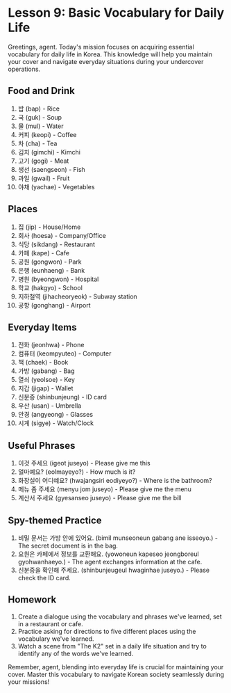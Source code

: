# Lesson 9: Basic Vocabulary for Daily Life

Greetings, agent. Today's mission focuses on acquiring essential vocabulary for daily life in Korea. This knowledge will help you maintain your cover and navigate everyday situations during your undercover operations.

## Food and Drink

1. 밥 (bap) - Rice
2. 국 (guk) - Soup
3. 물 (mul) - Water
4. 커피 (keopi) - Coffee
5. 차 (cha) - Tea
6. 김치 (gimchi) - Kimchi
7. 고기 (gogi) - Meat
8. 생선 (saengseon) - Fish
9. 과일 (gwail) - Fruit
10. 야채 (yachae) - Vegetables

## Places

1. 집 (jip) - House/Home
2. 회사 (hoesa) - Company/Office
3. 식당 (sikdang) - Restaurant
4. 카페 (kape) - Cafe
5. 공원 (gongwon) - Park
6. 은행 (eunhaeng) - Bank
7. 병원 (byeongwon) - Hospital
8. 학교 (hakgyo) - School
9. 지하철역 (jihacheoryeok) - Subway station
10. 공항 (gonghang) - Airport

## Everyday Items

1. 전화 (jeonhwa) - Phone
2. 컴퓨터 (keompyuteo) - Computer
3. 책 (chaek) - Book
4. 가방 (gabang) - Bag
5. 열쇠 (yeolsoe) - Key
6. 지갑 (jigap) - Wallet
7. 신분증 (shinbunjeung) - ID card
8. 우산 (usan) - Umbrella
9. 안경 (angyeong) - Glasses
10. 시계 (sigye) - Watch/Clock

## Useful Phrases

1. 이것 주세요 (igeot juseyo) - Please give me this
2. 얼마예요? (eolmayeyo?) - How much is it?
3. 화장실이 어디예요? (hwajangsiri eodiyeyo?) - Where is the bathroom?
4. 메뉴 좀 주세요 (menyu jom juseyo) - Please give me the menu
5. 계산서 주세요 (gyesanseo juseyo) - Please give me the bill

## Spy-themed Practice

1. 비밀 문서는 가방 안에 있어요. (bimil munseoneun gabang ane isseoyo.) - The secret document is in the bag.
2. 요원은 카페에서 정보를 교환해요. (yowoneun kapeseo jeongboreul gyohwanhaeyo.) - The agent exchanges information at the cafe.
3. 신분증을 확인해 주세요. (shinbunjeugeul hwaginhae juseyo.) - Please check the ID card.

## Homework

1. Create a dialogue using the vocabulary and phrases we've learned, set in a restaurant or cafe.
2. Practice asking for directions to five different places using the vocabulary we've learned.
3. Watch a scene from "The K2" set in a daily life situation and try to identify any of the words we've learned.

Remember, agent, blending into everyday life is crucial for maintaining your cover. Master this vocabulary to navigate Korean society seamlessly during your missions!
